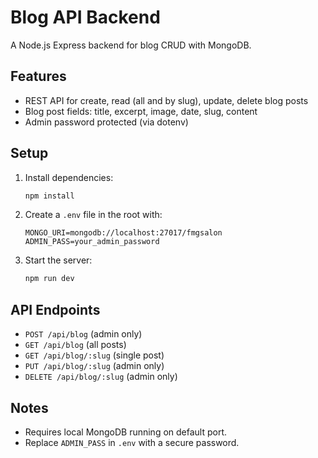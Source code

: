 # Blog API Backend

A Node.js Express backend for blog CRUD with MongoDB.

## Features
- REST API for create, read (all and by slug), update, delete blog posts
- Blog post fields: title, excerpt, image, date, slug, content
- Admin password protected (via dotenv)

## Setup
1. Install dependencies:
   ```sh
   npm install
   ```
2. Create a `.env` file in the root with:
   ```env
   MONGO_URI=mongodb://localhost:27017/fmgsalon
   ADMIN_PASS=your_admin_password
   ```
3. Start the server:
   ```sh
   npm run dev
   ```

## API Endpoints
- `POST /api/blog` (admin only)
- `GET /api/blog` (all posts)
- `GET /api/blog/:slug` (single post)
- `PUT /api/blog/:slug` (admin only)
- `DELETE /api/blog/:slug` (admin only)

## Notes
- Requires local MongoDB running on default port.
- Replace `ADMIN_PASS` in `.env` with a secure password.
